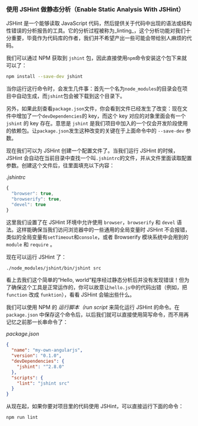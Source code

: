 ### 使用 JSHint 做静态分析（Enable Static Analysis With JSHint）

JSHint 是一个能够读取 JavaScript 代码，然后提供关于代码中出现的语法或结构性错误的分析报告的工具。它的分析过程被称为_linting_，这个分析功能对我们十分重要，毕竟作为代码库的作者，我们并不希望产出一些可能会带给别人麻烦的代码。

我们可以通过 NPM 获取到 `jshint` 包，因此直接使用`npm`命令安装这个包下来就可以了：

```bash
npm install --save-dev jshint
```

当你运行这行命令时，会发生几件事：首先一个名为`node_modules`的目录会在项目中自动生成，而`jshint`包会被下载到这个目录下。

另外，如果此刻查看`package.json`文件，你会看到文件已经发生了改变：现在文件中增加了一个`devDependencies`的 key，而这个 key 对应的对象里面会有一个 `jshint` 的 key 存在。意思是 `jshint` 是我们项目中加入的一个仅会开发阶段使用的依赖包。让`package.json`发生这种改变的关键在于上面命令中的 `--save-dev` 参数。

现在我们可以为 JSHint 创建一个配置文件了。当我们运行 JSHint 的时候，JSHint 会自动在当前目录中查找一个叫`.jshintrc`的文件，并从文件里面读取配置参数。创建这个文件后，往里面填充以下内容：

_.jshintrc_

```js
{
  "browser": true,
  "browserify": true,
  "devel": true
}
```

这里我们设置了在 JSHint 环境中允许使用 `browser`，`browserify` 和 `devel` 语法。这样能确保当我们访问浏览器中的一些通用的全局变量时 JSHint 不会报错，类似的全局变量有`setTimeout`和`console`，或者 Browserify 模块系统中会用到的 `module` 和 `require` 。

现在可以运行 JSHint 了：

```bash
./node_modules/jshint/bin/jshint src
```

看上去我们这个简单的“Hello, world”程序经过静态分析后并没有发现错误！但为了确保这个工具是正常运作的，你可以故意让`hello.js`中的代码出错（例如，把 `function` 改成 `funktion`），看看 JSHint 会输出些什么。

我们可以使用 NPM 的 _运行脚本（run script_ 来简化运行 JSHint 的命令。在 `package.json` 中保存这个命令后，以后我们就可以直接使用简写命令，而不用再记忆之前那一长串命令了：

_package.json_

```json
{
  "name": "my-own-angularjs",
  "version": "0.1.0",
  "devDependencies": {
    "jshint": "^2.8.0"
  },
  "scripts": {
    "lint": "jshint src"
  }
}
```

从现在起，如果你要对项目里的代码使用 JSHint，可以直接运行下面的命令：

```bash
npm run lint
```



